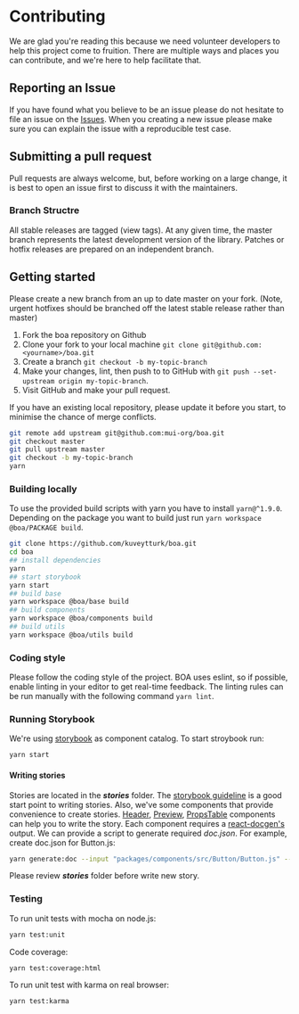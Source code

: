 # Contributing
We are glad you're reading this because we need volunteer developers to help this project come to fruition. There are multiple ways and places you can contribute, and we're here to help facilitate that.

## Reporting an Issue
If you have found what you believe to be an issue please do not hesitate to file an issue on the [Issues](https://github.com/kuveytturk/boa/issues). When you creating a new issue please make sure you can explain the issue with a reproducible test case.

## Submitting a pull request

Pull requests are always welcome, but, before working on a large change, it is best to open an issue first to discuss it with the maintainers.

### Branch Structre

All stable releases are tagged (view tags). At any given time, the master branch represents the latest development version of the library. Patches or hotfix releases are prepared on an independent branch.

## Getting started

Please create a new branch from an up to date master on your fork. (Note, urgent hotfixes should be branched off the latest stable release rather than master)

1. Fork the boa repository on Github
2. Clone your fork to your local machine `git clone git@github.com:<yourname>/boa.git`
3. Create a branch `git checkout -b my-topic-branch`
4. Make your changes, lint, then push to to GitHub with `git push --set-upstream origin my-topic-branch`.
5. Visit GitHub and make your pull request.


If you have an existing local repository, please update it before you start, to minimise the chance of merge conflicts.

```sh
git remote add upstream git@github.com:mui-org/boa.git
git checkout master
git pull upstream master
git checkout -b my-topic-branch
yarn
```

### Building locally

To use the provided build scripts with yarn you have to install `yarn@^1.9.0`.
Depending on the package you want to build just run `yarn workspace @boa/PACKAGE build`.

```sh
git clone https://github.com/kuveytturk/boa.git
cd boa
## install dependencies
yarn
## start storybook
yarn start
## build base
yarn workspace @boa/base build
## build components
yarn workspace @boa/components build
## build utils
yarn workspace @boa/utils build
```

### Coding style

Please follow the coding style of the project. BOA uses eslint, so if possible, enable linting in your editor to get real-time feedback. The linting rules can be run manually with the following command `yarn lint`.

### Running Storybook

We're using [storybook](https://storybook.js.org/) as component catalog. To start stroybook run:
```sh 
yarn start
```

#### Writing stories

Stories are located in the ***stories*** folder. The [storybook guideline](https://storybook.js.org/basics/writing-stories/) is a good start point to writing stories. Also, we've some components that provide convenience to create stories. [Header](stories/base/header.js), [Preview](stories/base/preview.js), [PropsTable](stories/base/props-table.js) components can help you to write the story. Each component requires a [react-docgen's](https://github.com/reactjs/react-docgen) output. We can provide a script to generate required *doc.json*. For example, create doc.json for Button.js:

```sh
yarn generate:doc --input "packages/components/src/Button/Button.js" --output "stories/Buttons/Button/doc.json"
```

Please review ***stories*** folder before write new story.


### Testing

To run unit tests with mocha on node.js:

```sh
yarn test:unit
```

Code coverage:
```sh
yarn test:coverage:html
```

To run unit test with karma on real browser:

```sh
yarn test:karma
```
